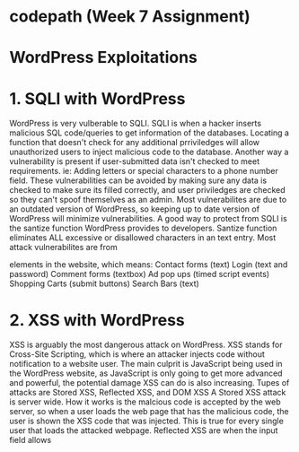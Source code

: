 # codepath (Week 7 Assignment)
# WordPress Exploitations

# 1. SQLI with WordPress
WordPress is very vulberable to SQLI. SQLI is when a hacker inserts malicious SQL code/queries to get information of the databases.
Locating a function that doesn't check for any additional prriviledges will allow unauthorized users to inject malicious code to the database.
Another way a vulnerability is present if user-submitted data isn't checked to meet requirements.
ie: Adding letters or special characters to a phone number field.
These vulnerabilities can be avoided by making sure any data is checked to make sure its filled correctly, and user priviledges are checked so they can't spoof themselves as an admin.
Most vulnerabilites are due to an outdated version of WordPress, so keeping up to date version of WordPress will minimize vulnerabilities.
A good way to protect from SQLI is the santize function WordPress provides to developers. Santize function eliminates ALL excessive or disallowed characters in an text entry.
Most attack vulnerabilites are from <form> elements in the website, which means:
Contact forms (text)
Login (text and password)
Comment forms (textbox)
Ad pop ups (timed script events)
Shopping Carts (submit buttons)
Search Bars (text)

# 2. XSS with WordPress
XSS is arguably the most dangerous attack on WordPress. XSS stands for Cross-Site Scripting, which is where an attacker injects code without notification to a website user.
The main culprit is JavaScript being used in the WordPress website, as JavaScript is only going to get more advanced and powerful, the potential damage XSS can do is also increasing.
Tupes of attacks are Stored XSS, Reflected XSS, and DOM XSS 
A Stored XSS attack is server wide. How it works is the malcious code is accepted by the web server, so when a user loads the web page that has the malicious code, the user is shown the XSS code that was injected.
This is true for every single user that loads the attacked webpage.
Reflected XSS are when the input field allows <script> tags.
Mainly when you input a url in a text field, you can manipulate the URL where it has a <script> tag which then runs the malicous script and the user is displayed the attack.
DOM XSS is when malicious code is used to modify the DOM environment of the webpage.
DOM elements are <head>, <body>, <html>, <div>, <form>, etc.
The tag structure of a website make up the DOM structure.
This attack is the least common of the 3 XSS attacks

# 3. Brute Forcing WordPress
Brute force is meant to be a simple way of gaining access into WordPress.
A program tries endless possibility of usernames and passwords, eventually it will guess the correct one.
This attack focuses on the laziness and disregard of the need for security.
When a brute force attack is attacking the server, the database can become extremely laggy and unresponsive.
To protect against brute force, use a strong password and don't use common usernames
ie: admin/password user/pass etc
Can also protect the WordPress login webpage by setting up an IP address filter
The filter can deny ALL IP's except specific IP addresses given.
ie: allow from 192.168.1.1
deny from all
